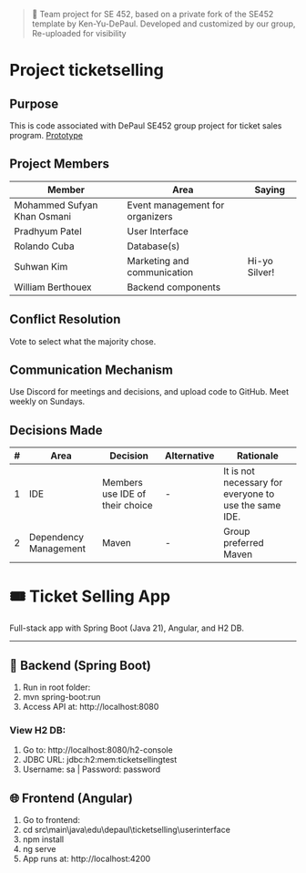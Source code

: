 >📌 Team project for SE 452, based on a private fork of the SE452 template by Ken-Yu-DePaul. Developed and customized by our group, Re-uploaded for visibility


# Project ticketselling

## Purpose

This is code associated with DePaul SE452 group project for ticket sales program.
[Prototype](https://app.moqups.com/1zIpZ8l9DC2ShQhs4aCoKQK6kA0BC7y1/view/page/ad64222d5)

## Project Members

| Member | Area | Saying        |
| ------ | ---- |---------------|
| Mohammed Sufyan Khan Osmani | Event management for organizers |               |
| Pradhyum Patel | User Interface |               |
| Rolando Cuba | Database(s) |               |
| Suhwan Kim | Marketing and communication | Hi-yo Silver! |
| William Berthouex | Backend components |               |

## Conflict Resolution

Vote to select what the majority chose.

## Communication Mechanism

Use Discord for meetings and decisions, and upload code to GitHub.
Meet weekly on Sundays.

## Decisions Made

| # | Area                  | Decision                        | Alternative | Rationale                                             |
|---|-----------------------|---------------------------------|-------------|-------------------------------------------------------|
| 1 | IDE                   | Members use IDE of their choice | -           | It is not necessary for everyone to use the same IDE. |
| 2 | Dependency Management | Maven                           | -           | Group preferred Maven                                 |

# 🎟️ Ticket Selling App

Full-stack app with Spring Boot (Java 21), Angular, and H2 DB.

---

## 🔧 Backend (Spring Boot)

1. Run in root folder:
2. mvn spring-boot:run
3. Access API at: http://localhost:8080

### View H2 DB:

1. Go to: http://localhost:8080/h2-console
2. JDBC URL: jdbc:h2:mem:ticketsellingtest
3. Username: sa | Password: password

## 🌐 Frontend (Angular)
1. Go to frontend:
2. cd src\main\java\edu\depaul\ticketselling\userinterface
3. npm install
4. ng serve
5. App runs at: http://localhost:4200